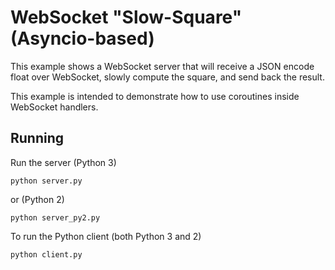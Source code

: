 # WebSocket "Slow-Square" (Asyncio-based)

This example shows a WebSocket server that will receive a JSON encode float over WebSocket, slowly compute the square, and send back the result.

This example is intended to demonstrate how to use coroutines inside WebSocket handlers.

## Running

Run the server (Python 3)

    python server.py

or (Python 2)

    python server_py2.py

To run the Python client (both Python 3 and 2)

    python client.py
